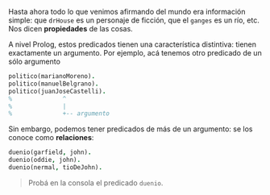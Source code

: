 Hasta ahora todo lo que venimos afirmando del mundo era información simple: que `drHouse` es un personaje de ficción, que el `ganges` es un río, etc. Nos dicen **propiedades** de las cosas. 

A nivel Prolog, estos predicados tienen una característica distintiva: tienen exactamente un argumento. Por ejemplo, acá tenemos otro predicado de un sólo argumento

```prolog
politico(marianoMoreno).
politico(manuelBelgrano).
politico(juanJoseCastelli).
%              ^
%              |
%              +-- argumento
```

Sin embargo, podemos tener predicados de más de un argumento: se los conoce como **relaciones**:

```prolog
duenio(garfield, john).
duenio(oddie, john).
duenio(nermal, tioDeJohn).
```

> Probá en la consola el predicado `duenio`. 

